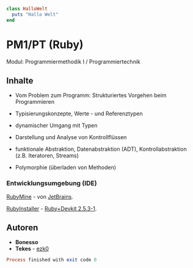 ~~~~ruby
class HalloWelt
  puts "Hallo Welt"
end
~~~~

# PM1/PT (Ruby)

Modul: Programmiermethodik I / Programmiertechnik

## Inhalte

* Vom Problem zum Programm: Strukturiertes Vorgehen beim Programmieren

* Typisierungskonzepte, Werte - und Referenztypen

* dynamischer Umgang mit Typen

* Darstellung und Analyse von Kontrollflüssen

* funktionale Abstraktion, Datenabstraktion (ADT), Kontrollabstraktion (z.B. Iteratoren, Streams)

* Polymorphie (überladen von Methoden)

### Entwicklungsumgebung (IDE)

[RubyMine][1] - von [JetBrains][2].

[RubyInstaller][3] - [Ruby+Devkit 2.5.3-1][4].

[1]: https://www.jetbrains.com/ruby/ "RubyMine"
[2]: https://www.jetbrains.com/ "JetBrains"
[3]: https://rubyinstaller.org/ "RubyInstaller"
[4]: https://rubyinstaller.org/downloads/ "Ruby+Devkit 2.5.3-1 (x64)"

## Autoren

* **Bonesso**
* **Tekes** - [ezk0](https://github.com/ezk0)

~~~~ruby
Process finished with exit code 0
~~~~
